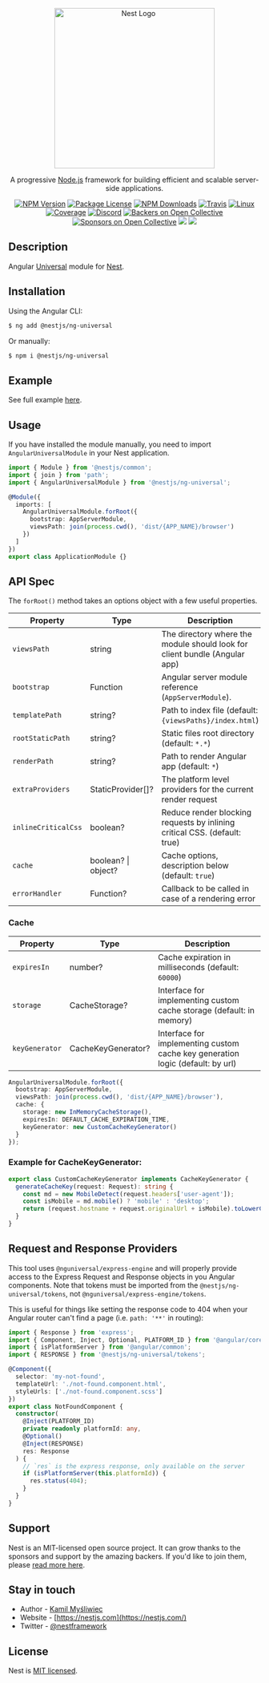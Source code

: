 <p align="center">
  <a href="http://nestjs.com/" target="blank"><img src="https://nestjs.com/img/logo_text.svg" width="320" alt="Nest Logo" /></a>
</p>

[travis-image]: https://api.travis-ci.org/nestjs/nest.svg?branch=master
[travis-url]: https://travis-ci.org/nestjs/nest
[linux-image]: https://img.shields.io/travis/nestjs/nest/master.svg?label=linux
[linux-url]: https://travis-ci.org/nestjs/nest

  <p align="center">A progressive <a href="http://nodejs.org" target="blank">Node.js</a> framework for building efficient and scalable server-side applications.</p>
    <p align="center">
<a href="https://www.npmjs.com/~nestjscore"><img src="https://img.shields.io/npm/v/@nestjs/core.svg" alt="NPM Version" /></a>
<a href="https://www.npmjs.com/~nestjscore"><img src="https://img.shields.io/npm/l/@nestjs/core.svg" alt="Package License" /></a>
<a href="https://www.npmjs.com/~nestjscore"><img src="https://img.shields.io/npm/dm/@nestjs/core.svg" alt="NPM Downloads" /></a>
<a href="https://travis-ci.org/nestjs/nest"><img src="https://api.travis-ci.org/nestjs/nest.svg?branch=master" alt="Travis" /></a>
<a href="https://travis-ci.org/nestjs/nest"><img src="https://img.shields.io/travis/nestjs/nest/master.svg?label=linux" alt="Linux" /></a>
<a href="https://coveralls.io/github/nestjs/nest?branch=master"><img src="https://coveralls.io/repos/github/nestjs/nest/badge.svg?branch=master#5" alt="Coverage" /></a>
<a href="https://discord.gg/G7Qnnhy" target="_blank"><img src="https://img.shields.io/badge/discord-online-brightgreen.svg" alt="Discord"/></a>
<a href="https://opencollective.com/nest#backer"><img src="https://opencollective.com/nest/backers/badge.svg" alt="Backers on Open Collective" /></a>
<a href="https://opencollective.com/nest#sponsor"><img src="https://opencollective.com/nest/sponsors/badge.svg" alt="Sponsors on Open Collective" /></a>
  <a href="https://paypal.me/kamilmysliwiec"><img src="https://img.shields.io/badge/Donate-PayPal-dc3d53.svg"/></a>
  <a href="https://twitter.com/nestframework"><img src="https://img.shields.io/twitter/follow/nestframework.svg?style=social&label=Follow"></a>
</p>
  <!--[![Backers on Open Collective](https://opencollective.com/nest/backers/badge.svg)](https://opencollective.com/nest#backer)
  [![Sponsors on Open Collective](https://opencollective.com/nest/sponsors/badge.svg)](https://opencollective.com/nest#sponsor)-->

## Description

Angular [Universal](https://github.com/angular/universal) module for [Nest](https://github.com/nestjs/nest).

## Installation

Using the Angular CLI:

```bash
$ ng add @nestjs/ng-universal
```

Or manually:

```bash
$ npm i @nestjs/ng-universal
```

## Example

See full example [here](https://github.com/kamilmysliwiec/universal-nest).

## Usage

If you have installed the module manually, you need to import `AngularUniversalModule` in your Nest application.

```typescript
import { Module } from '@nestjs/common';
import { join } from 'path';
import { AngularUniversalModule } from '@nestjs/ng-universal';

@Module({
  imports: [
    AngularUniversalModule.forRoot({
      bootstrap: AppServerModule,
      viewsPath: join(process.cwd(), 'dist/{APP_NAME}/browser')
    })
  ]
})
export class ApplicationModule {}
```

## API Spec

The `forRoot()` method takes an options object with a few useful properties.

| Property         | Type                | Description                                                                |
| ---------------- | ------------------- | -------------------------------------------------------------------------- |
| `viewsPath`      | string              | The directory where the module should look for client bundle (Angular app) |
| `bootstrap`      | Function            | Angular server module reference (`AppServerModule`).                       |
| `templatePath`   | string?             | Path to index file (default: `{viewsPaths}/index.html`)                    |
| `rootStaticPath` | string?             | Static files root directory (default: `*.*`)                               |
| `renderPath`     | string?             | Path to render Angular app (default: `*`)                                  |
| `extraProviders` | StaticProvider[]?   | The platform level providers for the current render request                |
| `inlineCriticalCss` | boolean?         | Reduce render blocking requests by inlining critical CSS. (default: true)  |
| `cache`          | boolean? \| object? | Cache options, description below (default: `true`)                         |
| `errorHandler`   | Function?           | Callback to be called in case of a rendering error                         |

### Cache

| Property       | Type               | Description                                                                    |
| -------------- | ------------------ | ------------------------------------------------------------------------------ |
| `expiresIn`    | number?            | Cache expiration in milliseconds (default: `60000`)                            |
| `storage`      | CacheStorage?      | Interface for implementing custom cache storage (default: in memory)           |
| `keyGenerator` | CacheKeyGenerator? | Interface for implementing custom cache key generation logic (default: by url) |

```typescript
AngularUniversalModule.forRoot({
  bootstrap: AppServerModule,
  viewsPath: join(process.cwd(), 'dist/{APP_NAME}/browser'),
  cache: {
    storage: new InMemoryCacheStorage(),
    expiresIn: DEFAULT_CACHE_EXPIRATION_TIME,
    keyGenerator: new CustomCacheKeyGenerator()
  }
});
```

### Example for CacheKeyGenerator:

```typescript
export class CustomCacheKeyGenerator implements CacheKeyGenerator {
  generateCacheKey(request: Request): string {
    const md = new MobileDetect(request.headers['user-agent']);
    const isMobile = md.mobile() ? 'mobile' : 'desktop';
    return (request.hostname + request.originalUrl + isMobile).toLowerCase();
  }
}
```

## Request and Response Providers

This tool uses `@nguniversal/express-engine` and will properly provide access to the Express Request and Response objects in you Angular components. Note that tokens must be imported from the `@nestjs/ng-universal/tokens`, not `@nguniversal/express-engine/tokens`.

This is useful for things like setting the response code to 404 when your Angular router can't find a page (i.e. `path: '**'` in routing):

```ts
import { Response } from 'express';
import { Component, Inject, Optional, PLATFORM_ID } from '@angular/core';
import { isPlatformServer } from '@angular/common';
import { RESPONSE } from '@nestjs/ng-universal/tokens';

@Component({
  selector: 'my-not-found',
  templateUrl: './not-found.component.html',
  styleUrls: ['./not-found.component.scss']
})
export class NotFoundComponent {
  constructor(
    @Inject(PLATFORM_ID)
    private readonly platformId: any,
    @Optional()
    @Inject(RESPONSE)
    res: Response
  ) {
    // `res` is the express response, only available on the server
    if (isPlatformServer(this.platformId)) {
      res.status(404);
    }
  }
}
```

## Support

Nest is an MIT-licensed open source project. It can grow thanks to the sponsors and support by the amazing backers. If you'd like to join them, please [read more here](https://docs.nestjs.com/support).

## Stay in touch

- Author - [Kamil Myśliwiec](https://twitter.com/kammysliwiec)
- Website - [https://nestjs.com](https://nestjs.com/)
- Twitter - [@nestframework](https://twitter.com/nestframework)

## License

Nest is [MIT licensed](LICENSE).
